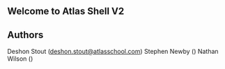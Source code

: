 ## Welcome to Atlas Shell V2

## Authors

Deshon Stout (deshon.stout@atlasschool.com)
Stephen Newby ()
Nathan Wilson ()